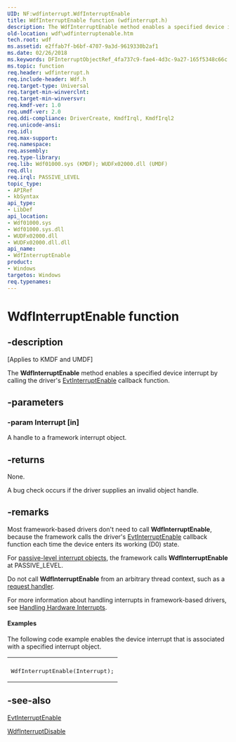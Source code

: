 ```yaml
---
UID: NF:wdfinterrupt.WdfInterruptEnable
title: WdfInterruptEnable function (wdfinterrupt.h)
description: The WdfInterruptEnable method enables a specified device interrupt by calling the driver's EvtInterruptEnable callback function.
old-location: wdf\wdfinterruptenable.htm
tech.root: wdf
ms.assetid: e2ffab7f-b6bf-4707-9a3d-9619330b2af1
ms.date: 02/26/2018
ms.keywords: DFInterruptObjectRef_4fa737c9-fae4-4d3c-9a27-165f5348c66c.xml, WdfInterruptEnable, WdfInterruptEnable method, kmdf.wdfinterruptenable, wdf.wdfinterruptenable, wdfinterrupt/WdfInterruptEnable
ms.topic: function
req.header: wdfinterrupt.h
req.include-header: Wdf.h
req.target-type: Universal
req.target-min-winverclnt: 
req.target-min-winversvr: 
req.kmdf-ver: 1.0
req.umdf-ver: 2.0
req.ddi-compliance: DriverCreate, KmdfIrql, KmdfIrql2
req.unicode-ansi: 
req.idl: 
req.max-support: 
req.namespace: 
req.assembly: 
req.type-library: 
req.lib: Wdf01000.sys (KMDF); WUDFx02000.dll (UMDF)
req.dll: 
req.irql: PASSIVE_LEVEL
topic_type:
- APIRef
- kbSyntax
api_type:
- LibDef
api_location:
- Wdf01000.sys
- Wdf01000.sys.dll
- WUDFx02000.dll
- WUDFx02000.dll.dll
api_name:
- WdfInterruptEnable
product:
- Windows
targetos: Windows
req.typenames: 
---
```


# WdfInterruptEnable function


## -description


<p class="CCE_Message">[Applies to KMDF and UMDF]</p>

The <b>WdfInterruptEnable</b> method enables a specified device interrupt by calling the driver's <a href="https://msdn.microsoft.com/981195e6-6f62-4a6f-9c84-d98f6cd7bab3">EvtInterruptEnable</a> callback function.


## -parameters




### -param Interrupt [in]

A handle to a framework interrupt object.


## -returns



None.

A bug check occurs if the driver supplies an invalid object handle.






## -remarks



Most framework-based drivers don't need to call <b>WdfInterruptEnable</b>, because the framework calls the driver's <a href="https://msdn.microsoft.com/981195e6-6f62-4a6f-9c84-d98f6cd7bab3">EvtInterruptEnable</a> callback function each time the device enters its working (D0) state.

For <a href="https://docs.microsoft.com/windows-hardware/drivers/wdf/supporting-passive-level-interrupts">passive-level interrupt objects</a>, the framework calls <b>WdfInterruptEnable</b> at PASSIVE_LEVEL.

Do not call <b>WdfInterruptEnable</b> from an arbitrary thread context,  such as a <a href="https://docs.microsoft.com/windows-hardware/drivers/wdf/request-handlers">request handler</a>.

For more information about handling interrupts in framework-based drivers, see <a href="https://msdn.microsoft.com/08460510-6e5f-4c02-8086-9caa9b4b4c2d">Handling Hardware Interrupts</a>.


#### Examples

The following code example enables the device interrupt that is associated with a specified interrupt object.

<div class="code"><span codelanguage=""><table>
<tr>
<th></th>
</tr>
<tr>
<td>
<pre>WdfInterruptEnable(Interrupt);</pre>
</td>
</tr>
</table></span></div>



## -see-also




<a href="https://msdn.microsoft.com/981195e6-6f62-4a6f-9c84-d98f6cd7bab3">EvtInterruptEnable</a>



<a href="https://msdn.microsoft.com/library/windows/hardware/ff547351">WdfInterruptDisable</a>
 

 

